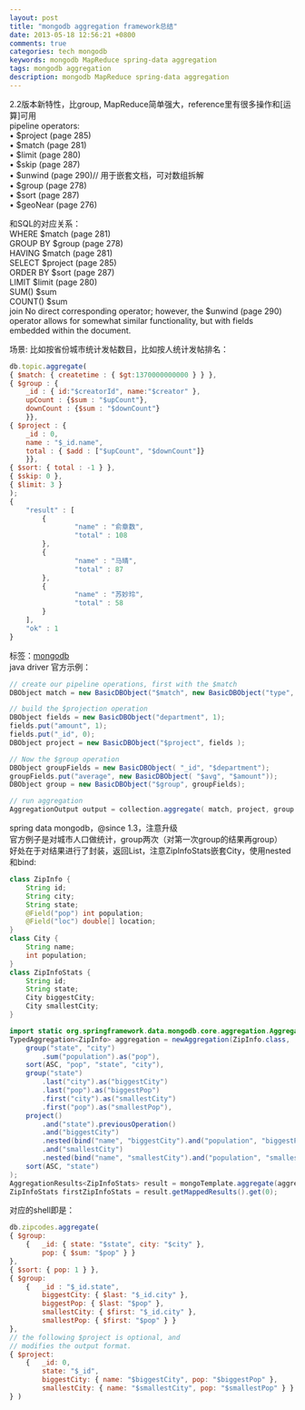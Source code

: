 ```yaml
---
layout: post
title: "mongodb aggregation framework总结"
date: 2013-05-18 12:56:21 +0800
comments: true
categories: tech mongodb
keywords: mongodb MapReduce spring-data aggregation
tags: mongodb aggregation
description: mongodb MapReduce spring-data aggregation
---
```

2.2版本新特性，比group, MapReduce简单强大，reference里有很多操作和[运算]可用  
pipeline operators:  
• $project (page 285)  
• $match (page 281)  
• $limit (page 280)  
• $skip (page 287)  
• $unwind (page 290)// 用于嵌套文档，可对数组拆解  
• $group (page 278)  
• $sort (page 287)  
• $geoNear (page 276)    <!--more-->

和SQL的对应关系：  
WHERE $match (page 281)  
GROUP BY $group (page 278)  
HAVING $match (page 281)  
SELECT $project (page 285)  
ORDER BY $sort (page 287)  
LIMIT $limit (page 280)  
SUM() $sum  
COUNT() $sum  
join No direct corresponding operator; however, the $unwind (page 290) operator allows for
somewhat similar functionality, but with fields embedded within the document.    

场景: 比如按省份城市统计发帖数目，比如按人统计发帖排名：  
``` javascript
db.topic.aggregate(
{ $match: { createtime : { $gt:1370000000000 } } },
{ $group : {
	_id : { id:"$creatorId", name:"$creator" },
	upCount : {$sum : "$upCount"},
	downCount : {$sum : "$downCount"}
	}},
{ $project : {
	_id : 0,
	name : "$_id.name",
	total : { $add : ["$upCount", "$downCount"]}
	}},
{ $sort: { total : -1 } },
{ $skip: 0 },
{ $limit: 3 }
);
{
	"result" : [
		{
				"name" : "俞章数",
				"total" : 108
		},
		{
				"name" : "马晴",
				"total" : 87
		},
		{
				"name" : "苏妙玲",
				"total" : 58
		}
	],
	"ok" : 1
}
```
标签：[mongodb](/blog/categories/mongodb)  
java driver 官方示例：  
``` java
// create our pipeline operations, first with the $match
DBObject match = new BasicDBObject("$match", new BasicDBObject("type", "airfare") );

// build the $projection operation
DBObject fields = new BasicDBObject("department", 1);
fields.put("amount", 1);
fields.put("_id", 0);
DBObject project = new BasicDBObject("$project", fields );

// Now the $group operation
DBObject groupFields = new BasicDBObject( "_id", "$department");
groupFields.put("average", new BasicDBObject( "$avg", "$amount"));
DBObject group = new BasicDBObject("$group", groupFields);

// run aggregation
AggregationOutput output = collection.aggregate( match, project, group );
```

spring data mongodb，@since 1.3，注意升级  
官方例子是对城市人口做统计，group两次（对第一次group的结果再group）  
好处在于对结果进行了封装，返回List，注意ZipInfoStats嵌套City，使用nested和bind:  
``` java
class ZipInfo {
	String id;
	String city;
	String state;
	@Field("pop") int population;
	@Field("loc") double[] location;
}
class City {
	String name;
	int population;
}
class ZipInfoStats {
	String id;
	String state;
	City biggestCity;
	City smallestCity;
}

import static org.springframework.data.mongodb.core.aggregation.Aggregation.*;
TypedAggregation<ZipInfo> aggregation = newAggregation(ZipInfo.class,
	group("state", "city")
		.sum("population").as("pop"),
	sort(ASC, "pop", "state", "city"),
	group("state")
		.last("city").as("biggestCity")
		.last("pop").as("biggestPop")
		.first("city").as("smallestCity")
		.first("pop").as("smallestPop"),
	project()
		.and("state").previousOperation()
		.and("biggestCity")
		.nested(bind("name", "biggestCity").and("population", "biggestPop"))
		.and("smallestCity")
		.nested(bind("name", "smallestCity").and("population", "smallestPop")),
	sort(ASC, "state")
);
AggregationResults<ZipInfoStats> result = mongoTemplate.aggregate(aggregation, ZipInfoStats.class);
ZipInfoStats firstZipInfoStats = result.getMappedResults().get(0);
```

对应的shell即是：  
``` javascript
db.zipcodes.aggregate( 
{ $group:
	{	_id: { state: "$state", city: "$city" },
		pop: { $sum: "$pop" } } 
},
{ $sort: { pop: 1 } },
{ $group:
	{	_id : "$_id.state",
		biggestCity: { $last: "$_id.city" },
		biggestPop: { $last: "$pop" },
		smallestCity: { $first: "$_id.city" },
		smallestPop: { $first: "$pop" } } 
},
// the following $project is optional, and
// modifies the output format.
{ $project:
	{	_id: 0,
		state: "$_id",
		biggestCity: { name: "$biggestCity", pop: "$biggestPop" },
		smallestCity: { name: "$smallestCity", pop: "$smallestPop" } } 
} )
```

